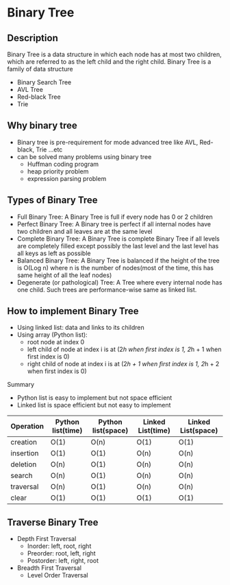 # Binary Tree

## Description
Binary Tree is a data structure in which each node has at most two children, which are referred to as the left child and the right child.
Binary Tree is a family of data structure
- Binary Search Tree
- AVL Tree
- Red-black Tree
- Trie

## Why binary tree
- Binary tree is pre-requirement for mode advanced tree like AVL, Red-black, Trie ...etc
- can be solved many problems using binary tree
    - Huffman coding program
    - heap priority problem
    - expression parsing problem

## Types of Binary Tree
- Full Binary Tree: A Binary Tree is full if every node has 0 or 2 children
- Perfect Binary Tree: A Binary tree is perfect if all internal nodes have two children and all leaves are at the same level
- Complete Binary Tree: A Binary Tree is complete Binary Tree if all levels are completely filled except possibly the last level and the last level has all keys as left as possible
- Balanced Binary Tree: A Binary Tree is balanced if the height of the tree is O(Log n) where n is the number of nodes(most of the time, this has same height of all the leaf nodes)
- Degenerate (or pathological) Tree: A Tree where every internal node has one child. Such trees are performance-wise same as linked list.

## How to implement Binary Tree
- Using linked list: data and links to its children
- Using array (Python list): 
    - root node at index 0
    - left child of node at index i is at (2*h when first index is 1, 2*h + 1 when first index is 0)
    - right child of node at index i is at (2*h + 1 when first index is 1, 2*h + 2 when first index is 0)

Summary
- Python list is easy to implement but not space efficient
- Linked list is space efficient but not easy to implement


| Operation | Python list(time) | Python list(space) | Linked List(time) | Linked List(space) |
|-------------|-------------------|---------------------|-------------------|---------------------|
| creation | O(1) | O(n) | O(1) | O(1) |
| insertion | O(1) | O(1) | O(n) | O(n) |
| deletion | O(n) | O(1) | O(n) | O(n) |
| search | O(n) | O(1) | O(n) | O(n) |
| traversal | O(n) | O(1) | O(n) | O(n) |
| clear | O(1) | O(1) | O(1) | O(1) |

## Traverse Binary Tree
- Depth First Traversal
    - Inorder: left, root, right
    - Preorder: root, left, right
    - Postorder: left, right, root
- Breadth First Traversal
    - Level Order Traversal
